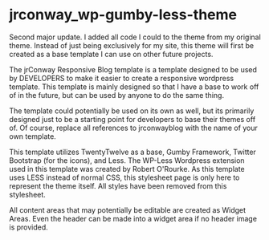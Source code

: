 jrconway_wp-gumby-less-theme
============================

Second major update. I added all code I could to the theme from my original theme. Instead of just
being exclusively for my site, this theme will first be created as a base template I can use on other
future projects.


The jrConway Responsive Blog template is a template designed to be used by DEVELOPERS to
make it easier to create a responsive wordpress template. This template is mainly designed so that I
have a base to work off of in the future, but can be used by anyone to do the same thing.

The template could potentially be used on its own as well, but its primarily designed just to be a
starting point for developers to base their themes off of. Of course, replace all references to
jrconwayblog with the name of your own template.

This template utilizes TwentyTwelve as a base, Gumby Framework, Twitter Bootstrap (for the icons),
and Less. The WP-Less Wordpress extension used in this template was created by Robert O'Rourke.
As this template uses LESS instead of normal CSS, this stylesheet page is only here to represent the
theme itself. All styles have been removed from this stylesheet.

All content areas that may potentially be editable are created as Widget Areas. Even the header can
be made into a widget area if no header image is provided.